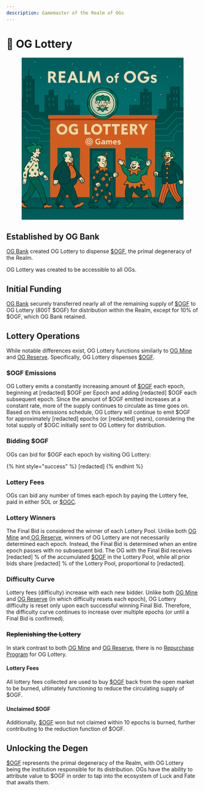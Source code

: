 ```yaml
---
description: Gamemaster of the Realm of OGs
---
```


# 🎰 OG Lottery

<figure><img src="../.gitbook/assets/Lottery.png" alt=""><figcaption></figcaption></figure>

## Established by OG Bank

[OG Bank](og-bank.md) created OG Lottery to dispense [$OGF](../constructs/tokens/usdogf-og-fool.md), the primal degeneracy of the Realm.

OG Lottery was created to be accessible to all OGs.

## Initial Funding

[OG Bank](og-bank.md) securely transferred nearly all of the remaining supply of [$OGF](../constructs/tokens/usdogf-og-fool.md) to OG Lottery (800T $OGF) for distribution within the Realm, except for 10% of $OGF, which OG Bank retained.

## Lottery Operations

While notable differences exist, OG Lottery functions similarly to [OG Mine](og-mine.md) and [OG Reserve](og-reserve.md). Specifically, OG Lottery dispenses [$OGF](../constructs/tokens/usdogf-og-fool.md).

### $OGF Emissions

OG Lottery emits a constantly increasing amount of [$OGF](../constructs/tokens/usdogf-og-fool.md) each epoch, beginning at \[redacted] $OGF per Epoch and adding \[redacted] $OGF each subsequent epoch. Since the amount of $OGF emitted increases at a constant rate, more of the supply continues to circulate as time goes on. Based on this emissions schedule, OG Lottery will continue to emit $OGF for approximately \[redacted] epochs (or \[redacted] years), considering the total supply of $OGC initially sent to OG Lottery for distribution.

### Bidding $OGF

OGs can bid for $OGF each epoch by visiting OG Lottery:

{% hint style="success" %}
\[redacted]
{% endhint %}

### Lottery Fees

OGs can bid any number of times each epoch by paying the Lottery fee, paid in either SOL or [$OGC](../constructs/tokens/usdogc-og-coin.md).

### Lottery Winners

The Final Bid is considered the winner of each Lottery Pool. Unlike both [OG Mine](og-mine.md) and[ OG Reserve](og-reserve.md), winners of OG Lottery are not necessarily determined each epoch. Instead, the Final Bid is determined when an entire epoch passes with no subsequent bid. The OG with the Final Bid receives \[redacted] % of the accumulated [$OGF](../constructs/tokens/usdogf-og-fool.md) in the Lottery Pool, while all prior bids share \[redacted] % of the Lottery Pool, proportional to \[redacted].

### Difficulty Curve

Lottery fees (difficulty) increase with each new bidder. Unlike both [OG Mine](og-mine.md) and [OG Reserve](og-reserve.md) (in which difficulty resets each epoch), OG Lottery difficulty is reset only upon each successful winning Final Bid. Therefore, the difficulty curve continues to increase over multiple epochs (or until a Final Bid is confirmed).

### ~~Replenishing the Lottery~~

In stark contrast to both [OG Mine](og-mine.md) and [OG Reserve](og-reserve.md), there is no [Repurchase Program](../constructs/repurchase-program.md) for OG Lottery.&#x20;

#### Lottery Fees

All lottery fees collected are used to buy [$OGF](../constructs/tokens/usdogf-og-fool.md) back from the open market to be burned, ultimately functioning to reduce the circulating supply of $OGF.

#### Unclaimed $OGF

Additionally, [$OGF](../constructs/tokens/usdogf-og-fool.md) won but not claimed within 10 epochs is burned, further contributing to the reduction function of $OGF.

## Unlocking the Degen

[$OGF](../constructs/tokens/usdogf-og-fool.md) represents the primal degeneracy of the Realm, with OG Lottery being the institution responsible for its distribution. OGs have the ability to attribute value to $OGF in order to tap into the ecosystem of Luck and Fate that awaits them.
